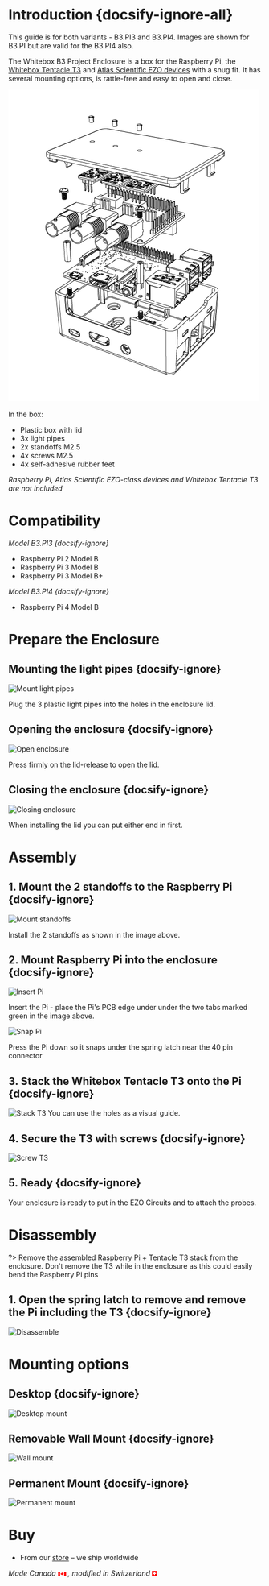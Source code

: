 # Introduction {docsify-ignore-all}

This guide is for both variants - B3.PI3 and B3.PI4. Images are shown for B3.PI but are valid for the B3.PI4 also.

The Whitebox B3 Project Enclosure is a box for the Raspberry Pi, the [Whitebox Tentacle T3](https://www.whiteboxes.ch/shop/tentacle-t3-for-raspberry-pi/)
and [Atlas Scientific EZO devices](https://www.whiteboxes.ch/product-category/circuits/) with a snug fit. It has several mounting options, is rattle-free and easy to open and close.

![B3 explosion](_media/b3-explosion.png)

In the box:
* Plastic box with lid
* 3x light pipes
* 2x standoffs M2.5
* 4x screws M2.5
* 4x self-adhesive rubber feet

_Raspberry Pi, Atlas Scientific EZO-class devices and Whitebox Tentacle T3 are not included_


# Compatibility
*Model B3.PI3 {docsify-ignore}*
* Raspberry Pi 2 Model B
* Raspberry Pi 3 Model B
* Raspberry Pi 3 Model B+

*Model B3.PI4 {docsify-ignore}*
* Raspberry Pi 4 Model B


# Prepare the Enclosure

## Mounting the light pipes {docsify-ignore}
![Mount light pipes](/_media/b3-light-pipes.png)

Plug the 3 plastic light pipes into the holes in the enclosure lid.

## Opening the enclosure {docsify-ignore}
![Open enclosure](/_media/b3-open.png)

Press firmly on the lid-release to open the lid.

## Closing the enclosure {docsify-ignore}
![Closing enclosure](/_media/b3-close.png)

When installing the lid you can put either end in first.

# Assembly

## 1. Mount the 2 standoffs to the Raspberry Pi {docsify-ignore}
![Mount standoffs](/_media/b3-pi-standoffs.png)

Install the 2 standoffs as shown in the image above.

## 2. Mount Raspberry Pi into the enclosure {docsify-ignore}
![Insert Pi](/_media/b3-pi-insert.png)

Insert the Pi - place the Pi's PCB edge under under the two tabs marked green in the image above.

![Snap Pi](/_media/b3-pi-snap.png)

Press the Pi down so it snaps under the spring latch near the 40 pin connector


## 3. Stack the Whitebox Tentacle T3 onto the Pi {docsify-ignore}
![Stack T3](/_media/b3-t3-stack.png)
You can use the holes as a visual guide.

## 4. Secure the T3 with screws {docsify-ignore}
![Screw T3](/_media/b3-t3-screw.png)

## 5. Ready {docsify-ignore}
Your enclosure is ready to put in the EZO Circuits and to attach the probes.

# Disassembly

?> Remove the assembled Raspberry Pi + Tentacle T3 stack from the enclosure. Don't remove the T3 while in the enclosure as this could easily bend the Raspberry Pi pins

## 1. Open the spring latch to remove and remove the Pi including the T3 {docsify-ignore}
![Disassemble](/_media/b3-disassemble.png)

# Mounting options

## Desktop {docsify-ignore}
![Desktop mount](/_media/b3-desktop-mount.png)

## Removable Wall Mount {docsify-ignore}
![Wall mount](/_media/b3-wall-mount.png)

## Permanent Mount {docsify-ignore}
![Permanent mount](/_media/b3-permanent-mount.png)

# Buy
* From our [<i class="fas fa-shopping-cart"></i> store](https://www.whiteboxes.ch/shop/b3-project-enclosure/) – we ship worldwide


*Made Canada* ![Canada](_media/canada-flag-icon-16.png)  *, modified in Switzerland* ![Switzerland](_media/its-flag-is-a-big-plus.png)
